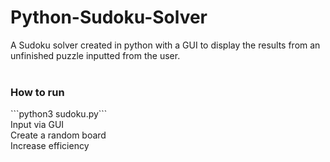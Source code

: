 # Python-Sudoku-Solver
A Sudoku solver created in python with a GUI to display the results from an unfinished puzzle inputted from the user.
<br>
<br>
<h3>How to run</h3>
```python3 sudoku.py```
<br>
Input via GUI
<br>
Create a random board
<br>
Increase efficiency
